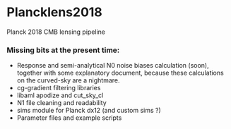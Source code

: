 # Plancklens2018
Planck 2018 CMB lensing pipeline

### Missing bits at the present time:

* Response and semi-analytical N0 noise biases calculation  (soon), together with some explanatory document, because these calculations on the curved-sky are a nightmare.
* cg-gradient filtering libraries
* libaml apodize and cut_sky_cl
* N1 file cleaning and readability
* sims module for Planck dx12 (and custom sims ?)
* Parameter files and example scripts

